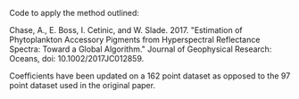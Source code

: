 Code to apply the method outlined:

Chase, A., E. Boss, I. Cetinic, and W. Slade. 2017. "Estimation of Phytoplankton
        Accessory Pigments from Hyperspectral Reflectance Spectra: Toward a
        Global Algorithm."
        Journal of Geophysical Research: Oceans, doi: 10.1002/2017JC012859.

Coefficients have been updated on a 162 point dataset as opposed to the 97 point dataset used in the original paper. 
